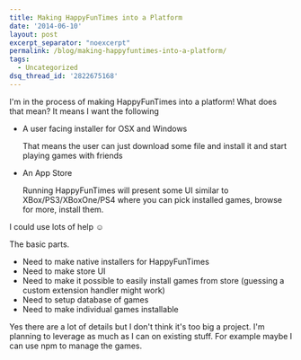 ```yaml
---
title: Making HappyFunTimes into a Platform
date: '2014-06-10'
layout: post
excerpt_separator: "noexcerpt"
permalink: /blog/making-happyfuntimes-into-a-platform/
tags:
  - Uncategorized
dsq_thread_id: '2822675168'
---
```

I'm in the process of making HappyFunTimes into a platform! What does that
mean? It means I want the following

<ul>
<li>A user facing installer for OSX and Windows

That means the user can just download some file and install it and start playing games with friends</li><p></p>
<li><p>An App Store

Running HappyFunTimes will present some UI similar to XBox/PS3/XBoxOne/PS4 where you can pick installed games, 
browse for more, install them.</p></li>
</ul>

I could use lots of help &#9786;

The basic parts.

<ul>
<li>Need to make native installers for HappyFunTimes</li>
<li>Need to make store UI</li>
<li>Need to make it possible to easily install games from store (guessing a custom extension handler might work)</li>
<li>Need to setup database of games</li>
<li>Need to make individual games installable</li>
</ul>

Yes there are a lot of details but I don't think it's too big a project. I'm
planning to leverage as much as I can on existing stuff. For example maybe I
can use npm to manage the games.

